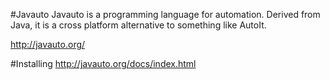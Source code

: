 #Javauto
Javauto is a programming language for automation. Derived from Java, it is a cross platform alternative to something like AutoIt.

http://javauto.org/

#Installing
http://javauto.org/docs/index.html
